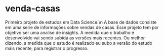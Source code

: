 # venda-casas
Primeiro projeto de estudos em Data Science.\n
A base de dados consiste em uma serie de informações sobre vendas de casas.
Esse projeto tem por objetivo ser uma analise de insights.
A medida que o trabalho é desenvolvido vai sendo subida as versões mais recentes.
Ou melhor dizendo, a medida que o estudo é realizado eu subo a versão do estudo mais recente, para registrar o progresso.
